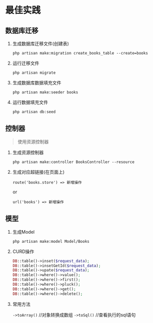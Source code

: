 # 最佳实践

## 数据库迁移

1. 生成数据库迁移文件(创建表)

    `php artisan make:migration create_books_table --create=books`

2. 运行迁移文件

    `php artisan migrate`

3. 生成数据库数据填充文件

    `php artisan make:seeder books`

4. 运行数据填充文件

    `php artisan db:seed`

## 控制器

> 使用资源控制器

1. 生成资源控制器

    `php artisan make:controller BooksController --resource`

2. 生成对应超链接(在页面上)
    
    `route('books.store') => 新增操作`
    
    or
    
    `url('books') => 新增操作`
    
## 模型

1. 生成Model

    `php artisan make:model Model/Books`

2. CURD操作
    
    ```php
    DB::table()->inset($request_data);
    DB::table()->insetGetId($request_data);
    DB::table()->upate($request_data);
    DB::table()->where()->value();
    DB::table()->where()->first();
    DB::table()->where()->pluck();
    DB::table()->where()->get();
    DB::table()->where()->delete();
    ```

3. 常用方法
   
   `->toArray()` //对象转换成数组
   `->toSql()` //查看执行的sql语句



